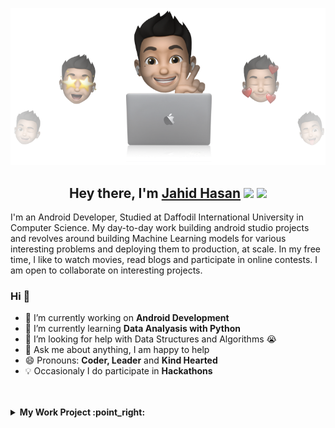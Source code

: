 <p align="center">
  <img src="https://github.com/JahidHasanCO/JahidHasanCo/blob/main/cover%20jahid%20hasan.png" />
</p>
<h2 align="center">Hey there, I'm <a href="https://www.facebook.com/hJahidHasan.jrC/">Jahid Hasan</a> <img src="https://media.giphy.com/media/hvRJCLFzcasrR4ia7z/giphy.gif" width="28"> <img src="https://emojis.slackmojis.com/emojis/images/1531849430/4246/blob-sunglasses.gif?1531849430" width="28"/></h2>


I'm an Android Developer, Studied at Daffodil International University in Computer Science. My day-to-day work building android studio projects and revolves around building Machine Learning models for various interesting problems and deploying them to production, at scale. In my free time, I like to watch movies, read blogs and participate in online contests. I am open to collaborate on interesting projects.

### Hi  👋  
- 🔭 I’m currently working on  **Android Development**
- 🌱 I’m currently learning **Data Analyasis with Python**
- 🤔 I’m looking for help with Data Structures and Algorithms 😭
- 💬 Ask me about anything, I am happy to help
- 😄 Pronouns: **Coder, Leader** and **Kind Hearted**
- :bulb: Occasionaly I do participate in **Hackathons**
<!-- - ⚡ Languages: **Python3 | SQL | HTML | CSS |** --> 

<br />
<br />

<!-- start work project section -->
<details>
<summary><b> My Work Project :point_right:</b></summary>
<table>
  <thead>
    <tr>
      <th>Project Name</th>
      <th>Tool/Library/Language</th>
      <th>Description</th>
    </tr>
  </thead>
  <tbody>
    <tr>
      <td><a href='https://github.com/JahidHasanCO/BuyNow-App/'>Buy Now App</a></td>
      <td>XML, Kotlin , Tensor Flow</td>
      <td>It is an Ecommerce App.</td>
    </tr>
  </tbody>
  
   <tbody>
    <tr>
      <td><a href='https://github.com/JahidHasanCO/Calculator-App/'>Calculator App</a></td>
      <td>XML, Kotlin </td>
      <td>It is a simple calculator App.</td>
    </tr>
  </tbody>
</table>
</details>
<!-- end work project section -->
